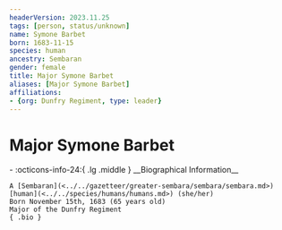 ```yaml
---
headerVersion: 2023.11.25
tags: [person, status/unknown]
name: Symone Barbet
born: 1683-11-15
species: human
ancestry: Sembaran
gender: female
title: Major Symone Barbet
aliases: [Major Symone Barbet]
affiliations:
- {org: Dunfry Regiment, type: leader}
---
```

# Major Symone Barbet
<div class="grid cards ext-narrow-margin ext-one-column" markdown>
- :octicons-info-24:{ .lg .middle } __Biographical Information__

    A [Sembaran](<../../gazetteer/greater-sembara/sembara/sembara.md>) [human](<../../species/humans/humans.md>) (she/her)  
    Born November 15th, 1683 (65 years old)  
    Major of the Dunfry Regiment  
    { .bio }

</div>



